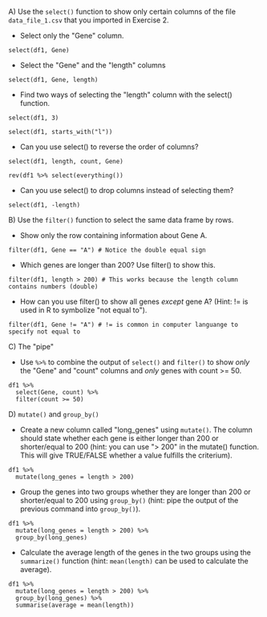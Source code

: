 A) Use the `select()` function to show only certain columns of the file `data_file_1.csv` that you imported in Exercise 2. 
- Select only the "Gene" column.
```
select(df1, Gene)
```

- Select the "Gene" and the "length" columns
```
select(df1, Gene, length)
```

- Find two ways of selecting the "length" column with the select() function.
```
select(df1, 3)

select(df1, starts_with("l"))
```

- Can you use select() to reverse the order of columns?
```
select(df1, length, count, Gene)

rev(df1 %>% select(everything())
```
- Can you use select() to drop columns instead of selecting them?
```
select(df1, -length)
```

B) Use the `filter()` function to select the same data frame by rows.
- Show only the row containing information about Gene A.
```
filter(df1, Gene == "A") # Notice the double equal sign
```
- Which genes are longer than 200? Use filter() to show this.
```
filter(df1, length > 200) # This works because the length column contains numbers (double)
```
- How can you use filter() to show all genes _except_ gene A? (Hint: != is used in R to symbolize "not equal to").
```
filter(df1, Gene != "A") # != is common in computer languange to specify not equal to
```

C) The "pipe" 
- Use `%>%` to combine the output of `select()` and `filter()` to show *only* the "Gene" and "count" columns and *only* genes with count >= 50.
```
df1 %>%
  select(Gene, count) %>%
  filter(count >= 50)
```

D) `mutate()` and `group_by()`
- Create a new column called "long_genes" using `mutate()`. The column should state whether each gene is either longer than 200 or shorter/equal to 200 (hint: you can use "> 200" in the mutate() function. This will give TRUE/FALSE whether a value fulfills the criterium).
```
df1 %>%
  mutate(long_genes = length > 200) 
```
- Group the genes into two groups whether they are longer than 200 or shorter/equal to 200 using `group_by()` (hint: pipe the output of the previous command into `group_by()`).

```
df1 %>%
  mutate(long_genes = length > 200) %>%
  group_by(long_genes)
```
- Calculate the average length of the genes in the two groups using the `summarize()` function (hint: `mean(length)` can be used to calculate the average).
```
df1 %>%
  mutate(long_genes = length > 200) %>%
  group_by(long_genes) %>%
  summarise(average = mean(length))
```
